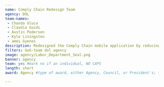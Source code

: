 ```yaml
---
name: Comply Chain Redesign Team
agency: DOL
team-names:
 - Chanda Uluca
 - Claudia Guidi
 - Austin Pedersen
 - Kyle Livingston
 - ames Gyenes
description: Redesigned the Comply Chain mobile application by reducing load times, increasing storage size, and implementing new features. The team improved the tool’s overall functionality and usability by the business community.
filters: GoG-team dol agency
image: agency/Labor_Department_Seal.png
banner: agency
team: yes #mark no if an individual, NO CAPS
length: short
award: Agency #type of award, either Agency, Council, or President's; this is case sensitive so make sure to match the options listed exactly. This section generates the format of the card

---
```

